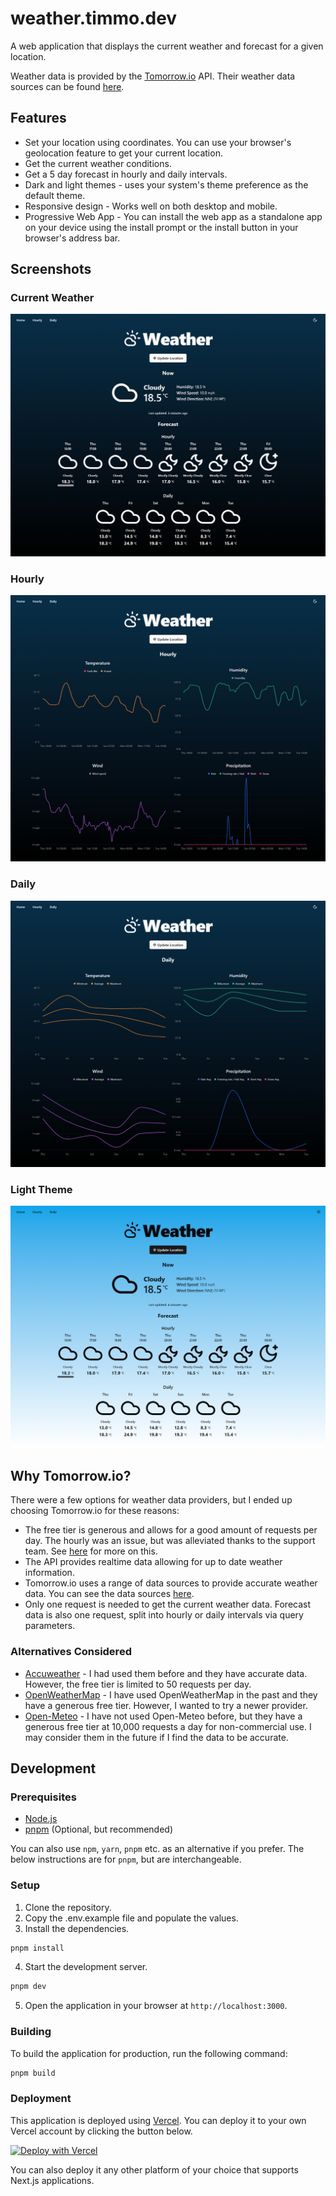 # weather.timmo.dev

A web application that displays the current weather and forecast for a given location.

Weather data is provided by the [Tomorrow.io](https://www.tomorrow.io/) API. Their weather data sources can be found [here](https://app.tomorrow.io/tomorrow-data-sources).

## Features

- Set your location using coordinates. You can use your browser's geolocation feature to get your current location.
- Get the current weather conditions.
- Get a 5 day forecast in hourly and daily intervals.
- Dark and light themes - uses your system's theme preference as the default theme.
- Responsive design - Works well on both desktop and mobile.
- Progressive Web App - You can install the web app as a standalone app on your device using the install prompt or the install button in your browser's address bar.

## Screenshots

### Current Weather

[![Current Weather (Dark Theme)](https://raw.githubusercontent.com/timmo001/weather.timmo.dev/master/resources/home-dark.png)](https://weather.timmo.dev)

### Hourly

[![Hourly (Dark)](https://raw.githubusercontent.com/timmo001/weather.timmo.dev/master/resources/hourly-dark.png)](https://weather.timmo.dev/hourly)

### Daily

[![Daily (Dark)](https://raw.githubusercontent.com/timmo001/weather.timmo.dev/master/resources/daily-dark.png)](https://weather.timmo.dev/daily)

### Light Theme

[![Current Weather (Light)](https://raw.githubusercontent.com/timmo001/weather.timmo.dev/master/resources/home-light.png)](https://weather.timmo.dev)

## Why Tomorrow.io?

There were a few options for weather data providers, but I ended up choosing Tomorrow.io for these reasons:

- The free tier is generous and allows for a good amount of requests per day. The hourly was an issue, but was alleviated thanks to the support team. See [here](https://github.com/timmo001/weather.timmo.dev/discussions/21) for more on this.
- The API provides realtime data allowing for up to date weather information.
- Tomorrow.io uses a range of data sources to provide accurate weather data. You can see the data sources [here](https://app.tomorrow.io/tomorrow-data-sources).
- Only one request is needed to get the current weather data. Forecast data is also one request, split into hourly or daily intervals via query parameters.

### Alternatives Considered

- [Accuweather](https://github.com/timmo001/weather.timmo.dev/tree/accuweather) - I had used them before and they have accurate data. However, the free tier is limited to 50 requests per day.
- [OpenWeatherMap](https://openweathermap.org) - I have used OpenWeatherMap in the past and they have a generous free tier. However, I wanted to try a newer provider.
- [Open-Meteo](https://open-meteo.com) - I have not used Open-Meteo before, but they have a generous free tier at 10,000 requests a day for non-commercial use. I may consider them in the future if I find the data to be accurate.

## Development

### Prerequisites

- [Node.js](https://nodejs.org)
- [pnpm](https://pnpm.io) (Optional, but recommended)

You can also use `npm`, `yarn`, `pnpm` etc. as an alternative if you prefer. The below instructions are for `pnpm`, but are interchangeable.

### Setup

1. Clone the repository.
2. Copy the .env.example file and populate the values.
3. Install the dependencies.

```sh
pnpm install
```

4. Start the development server.

```sh
pnpm dev
```

5. Open the application in your browser at `http://localhost:3000`.

### Building

To build the application for production, run the following command:

```sh
pnpm build
```

### Deployment

This application is deployed using [Vercel](https://vercel.com). You can deploy it to your own Vercel account by clicking the button below.

[![Deploy with Vercel](https://vercel.com/button)](https://vercel.com/new/clone?repository-url=https%3A%2F%2Fgithub.com%2Ftimmo001%2Fweather.timmo.dev&env=WEATHER_API_KEY&envDescription=Your%20API%20key%20from%20tomorrow.io&project-name=my-weather-app&repository-name=my-weather-app)

You can also deploy it any other platform of your choice that supports Next.js applications.
